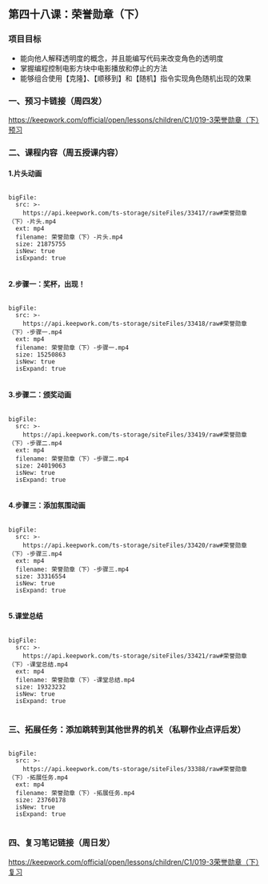 

<script>  window.global.courseIdentity = 'papa_planet-8' </script>
<script src="https://qiniu-public.keepwork.com/videoProcessEvent.js"></script>

## 第四十八课：荣誉勋章（下）


### 项目目标
  - 能向他人解释透明度的概念，并且能编写代码来改变角色的透明度
  - 掌握编程控制电影方块中电影播放和停止的方法
  - 能够组合使用【克隆】、【顺移到】和【随机】指令实现角色随机出现的效果
  
  
### 一、预习卡链接（周四发）

https://keepwork.com/official/open/lessons/children/C1/019-3荣誉勋章（下）预习

### 二、课程内容（周五授课内容）
#### 1.片头动画


 

```@BigFile

bigFile:
  src: >-
    https://api.keepwork.com/ts-storage/siteFiles/33417/raw#荣誉勋章（下）-片头.mp4
  ext: mp4
  filename: 荣誉勋章（下）-片头.mp4
  size: 21875755
  isNew: true
  isExpand: true
          
```



#### 2.步骤一：奖杯，出现！





```@BigFile

bigFile:
  src: >-
    https://api.keepwork.com/ts-storage/siteFiles/33418/raw#荣誉勋章（下）-步骤一.mp4
  ext: mp4
  filename: 荣誉勋章（下）-步骤一.mp4
  size: 15250863
  isNew: true
  isExpand: true
          
```





 
#### 3.步骤二：颁奖动画


```@BigFile

bigFile:
  src: >-
    https://api.keepwork.com/ts-storage/siteFiles/33419/raw#荣誉勋章（下）-步骤二.mp4
  ext: mp4
  filename: 荣誉勋章（下）-步骤二.mp4
  size: 24019063
  isNew: true
  isExpand: true
          
```




#### 4.步骤三：添加氛围动画



```@BigFile

bigFile:
  src: >-
    https://api.keepwork.com/ts-storage/siteFiles/33420/raw#荣誉勋章（下）-步骤三.mp4
  ext: mp4
  filename: 荣誉勋章（下）-步骤三.mp4
  size: 33316554
  isNew: true
  isExpand: true
          
```



#### 5.课堂总结



```@BigFile

bigFile:
  src: >-
    https://api.keepwork.com/ts-storage/siteFiles/33421/raw#荣誉勋章（下）-课堂总结.mp4
  ext: mp4
  filename: 荣誉勋章（下）-课堂总结.mp4
  size: 19323232
  isNew: true
  isExpand: true
          
```




### 三、拓展任务：添加跳转到其他世界的机关（私聊作业点评后发）



```@BigFile

bigFile:
  src: >-
    https://api.keepwork.com/ts-storage/siteFiles/33388/raw#荣誉勋章（下）-拓展任务.mp4
  ext: mp4
  filename: 荣誉勋章（下）-拓展任务.mp4
  size: 23760178
  isNew: true
  isExpand: true
          
```






### 四、复习笔记链接（周日发）


https://keepwork.com/official/open/lessons/children/C1/019-3荣誉勋章（下）复习